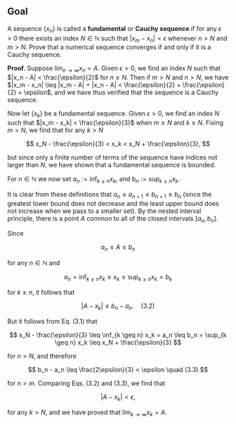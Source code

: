 ## Goal

A sequence $\{x_n\}$ is called a **fundamental** or **Cauchy sequence** if for any $\epsilon > 0$ there exists an index $N \in \mathbb{N}$ such that $|x_m - x_n| < \epsilon$ whenever $n > N$ and $m > N$. Prove that a numerical sequence converges if and only if it is a Cauchy sequence.

**Proof.** Suppose $\lim_{n \to \infty} x_n = A$. Given $\epsilon > 0$, we find an index $N$ such that $|x_n - A| < \frac{\epsilon}{2}$ for $n \geq N$. Then if $m > N$ and $n > N$, we have $|x_m - x_n| \leq |x_m - A| + |x_n - A| < \frac{\epsilon}{2} + \frac{\epsilon}{2} = \epsilon$, and we have thus verified that the sequence is a Cauchy sequence.

Now let $\{x_k\}$ be a fundamental sequence. Given $\epsilon > 0$, we find an index $N$ such that $|x_m - x_k| < \frac{\epsilon}{3}$ when $m \geq N$ and $k \geq N$. Fixing $m = N$, we find that for any $k > N$

$$
x_N - \frac{\epsilon}{3} < x_k < x_N + \frac{\epsilon}{3},
$$

but since only a finite number of terms of the sequence have indices not larger than $N$, we have shown that a fundamental sequence is bounded.

For $n \in \mathbb{N}$ we now set $a_n := \inf_{k \geq n} x_k$, and $b_n := \sup_{k \geq n} x_k$.

It is clear from these definitions that $a_n \leq a_{n+1} \leq b_{n+1} \leq b_n$ (since the greatest lower bound does not decrease and the least upper bound does not increase when we pass to a smaller set). By the nested interval principle, there is a point $A$ common to all of the closed intervals $[a_n, b_n]$.

Since

$$
a_n \leq A \leq b_n
$$

for any $n \in \mathbb{N}$ and

$$
a_n = \inf_{k \geq n} x_k \leq x_k \leq \sup_{k \geq n} x_k = b_k
$$

for $k \geq n$, it follows that

$$
|A - x_k| \leq b_n - a_n. \quad (3.2)
$$

But it follows from Eq. (3.1) that

$$
x_N - \frac{\epsilon}{3} \leq \inf_{k \geq n} x_k = a_n \leq b_n = \sup_{k \geq n} x_k \leq x_N + \frac{\epsilon}{3}
$$

for $n > N$, and therefore

$$
b_n - a_n \leq \frac{2\epsilon}{3} < \epsilon \quad (3.3)
$$

for $n > m$. Comparing Eqs. (3.2) and (3.3), we find that

$$
|A - x_k| < \epsilon,
$$

for any $k > N$, and we have proved that $\lim_{k \to \infty} x_k = A$.